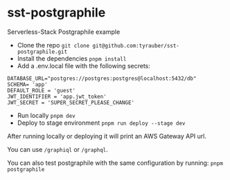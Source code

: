 # sst-postgraphile

Serverless-Stack Postgraphile example

- Clone the repo
`git clone git@github.com:tyrauber/sst-postgraphile.git`
- Install the dependencies
`pnpm install`
- Add a .env.local file with the following secrets:
```
DATABASE_URL="postgres://postgres:postgres@localhost:5432/db"
SCHEMA= 'app'
DEFAULT_ROLE = 'guest'
JWT_IDENTIFIER = 'app.jwt_token'
JWT_SECRET = 'SUPER_SECRET_PLEASE_CHANGE'
```
- Run locally 
`pnpm dev`
- Deploy to stage environment
`pnpm run deploy --stage dev`

After running locally or deploying it will print an AWS Gateway API url.

You can use `/graphiql` or `/graphql`.

You can also test postgraphile with the same configuration by running:
`pnpm postgraphile`
